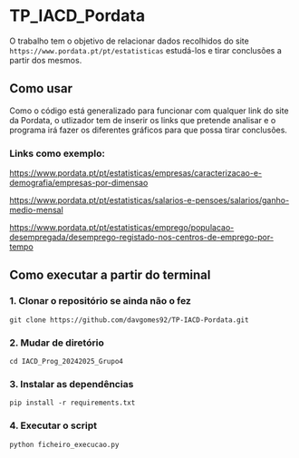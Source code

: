 # TP_IACD_Pordata

O trabalho tem o objetivo de relacionar dados recolhidos do site `https://www.pordata.pt/pt/estatisticas` 
estudá-los e tirar conclusões a partir dos mesmos.

## Como usar

Como o código está generalizado para funcionar com qualquer link do site da Pordata, o utlizador tem de inserir 
os links que pretende analisar e o programa irá fazer os diferentes gráficos para que possa tirar conclusões.

### Links como exemplo:

https://www.pordata.pt/pt/estatisticas/empresas/caracterizacao-e-demografia/empresas-por-dimensao

https://www.pordata.pt/pt/estatisticas/salarios-e-pensoes/salarios/ganho-medio-mensal

https://www.pordata.pt/pt/estatisticas/emprego/populacao-desempregada/desemprego-registado-nos-centros-de-emprego-por-tempo

## Como executar a partir do terminal

### 1. Clonar o repositório se ainda não o fez

```git clone https://github.com/davgomes92/TP-IACD-Pordata.git```

### 2. Mudar de diretório

```cd IACD_Prog_20242025_Grupo4```

### 3. Instalar as dependências

```pip install -r requirements.txt```

### 4. Executar o script

```python ficheiro_execucao.py```
